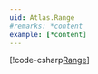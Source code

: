 ```yaml
---
uid: Atlas.Range
#remarks: *content
example: [*content]
---
```

[!code-csharp[Range](../../../Assets/Examples/Scripts/Runtime/Math/Example_Range.cs)]
